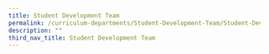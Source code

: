 ```yaml
---
title: Student Development Team
permalink: /curriculum-departments/Student-Development-Team/Student-Development-Team
description: ""
third_nav_title: Student Development Team
---
```

